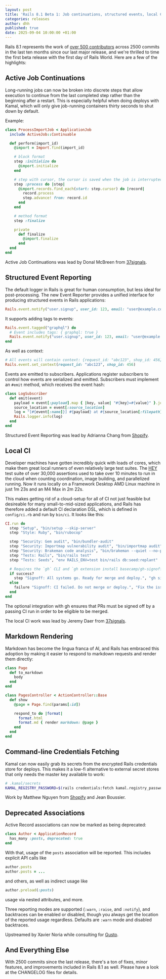 ```yaml
---
layout: post
title: 'Rails 8.1 Beta 1: Job continuations, structured events, local CI'
categories: releases
author: dhh
published: true
date: 2025-09-04 10:00:00 +01:00
---
```


Rails 8.1 represents the work of [over 500 contributors](https://contributors.rubyonrails.org/edge/contributors) across 2500 commits in the last ten months since our last major release, and we're thrilled to time the first beta release with the first day of Rails World. Here are a few of the highlights:

## Active Job Continuations

Long-running jobs can now be broken into discrete steps that allow execution to continue from the last completed step rather than the beginning after a restart. This is especially helpful when doing deploys with Kamal, which will only give job-running containers thirty seconds to shut down by default.

Example:

```ruby
class ProcessImportJob < ApplicationJob
  include ActiveJob::Continuable

  def perform(import_id)
    @import = Import.find(import_id)

    # block format
    step :initialize do
      @import.initialize
    end

    # step with cursor, the cursor is saved when the job is interrupted
    step :process do |step|
      @import.records.find_each(start: step.cursor) do |record|
        record.process
        step.advance! from: record.id
      end
    end

    # method format
    step :finalize

    private
      def finalize
        @import.finalize
      end
  end
end
```

Active Job Continuations was lead by Donal McBreen from [37signals](https://37signals.com).

## Structured Event Reporting

The default logger in Rails is great for human consumption, but less ideal for post-processing. The new Event Reporter provides a unified interface for producing structured events in Rails applications:

```ruby
Rails.event.notify("user.signup", user_id: 123, email: "user@example.com")
```

It supports adding tags to events:

```ruby
Rails.event.tagged("graphql") do
  # Event includes tags: { graphql: true }
  Rails.event.notify("user.signup", user_id: 123, email: "user@example.com")
end
```

As well as context:
```ruby
# All events will contain context: {request_id: "abc123", shop_id: 456}
Rails.event.set_context(request_id: "abc123", shop_id: 456)
```

Events are emitted to subscribers. Applications register subscribers to
control how events are serialized and emitted. Subscribers must implement
an `#emit` method, which receives the event hash:

```ruby
class LogSubscriber
  def emit(event)
    payload = event[:payload].map { |key, value| "#{key}=#{value}" }.join(" ")
    source_location = event[:source_location]
    log = "[#{event[:name]}] #{payload} at #{source_location[:filepath]}:#{source_location[:lineno]}"
    Rails.logger.info(log)
  end
end
```

Structured Event Reporting was lead by Adrianna Chang from [Shopify](https://shopify.com).

## Local CI

Developer machines have gotten incredibly quick with loads of cores, which make them great local runners of even relatively large test suites. The [HEY](https://hey.com/) test suite of over 30,000 assertions used to take over 10 minutes to run in the cloud when counting coordination, image building, and parallelized running. Now it runs locally on a Framework Desktop AMD Linux machine in just 1m 23s and an M4 Max in 2m 22s.

This makes getting rid of a cloud-setup for all of CI not just feasible but desireable for many small-to-mid-sized applications, and Rails has therefore added a default CI declaration DSL, which is defined in `config/ci.rb` and run by `bin/ci`. It looks like this:

```ruby
CI.run do
  step "Setup", "bin/setup --skip-server"
  step "Style: Ruby", "bin/rubocop"

  step "Security: Gem audit", "bin/bundler-audit"
  step "Security: Importmap vulnerability audit", "bin/importmap audit"
  step "Security: Brakeman code analysis", "bin/brakeman --quiet --no-pager --exit-on-warn --exit-on-error"
  step "Tests: Rails", "bin/rails test"
  step "Tests: Seeds", "env RAILS_ENV=test bin/rails db:seed:replant"

  # Requires the `gh` CLI and `gh extension install basecamp/gh-signoff`.
  if success?
    step "Signoff: All systems go. Ready for merge and deploy.", "gh signoff"
  else
    failure "Signoff: CI failed. Do not merge or deploy.", "Fix the issues and try again."
  end
end
```

The optional integration with gh ensures that PRs must be signed off by a passing CI run in order to be eligible to be merged.

The local CI work was lead by Jeremy Daer from [37signals](https://37signals.com).

## Markdown Rendering

Markdown has become the lingua franca of AI, and Rails has embraced this adoption by making it easier to respond to markdown requests and render them directly:

```ruby
class Page
  def to_markdown
    body
  end
end

class PagesController < ActionController::Base
  def show
    @page = Page.find(params[:id])

    respond_to do |format|
      format.html
      format.md { render markdown: @page }
    end
  end
end
```


## Command-line Credentials Fetching

Kamal can now easily grab its secrets from the encrypted Rails credentials store for deploys. This makes it a low-fi alternative to external secret stores that only needs the master key available to work:

```bash
# .kamal/secrets
KAMAL_REGISTRY_PASSWORD=$(rails credentials:fetch kamal.registry_password)
```

Work by Matthew Nguyen from [Shopify](https://shopify.com) and Jean Boussier.

## Deprecated Associations

Active Record associations can now be marked as being deprecated:

```ruby
class Author < ApplicationRecord
  has_many :posts, deprecated: true
end
```

With that, usage of the `posts` association will be reported. This includes explicit API calls like

```ruby
author.posts
author.posts = ...
```

and others, as well as indirect usage like

```ruby
author.preload(:posts)
```

usage via nested attributes, and more.

Three reporting modes are supported (`:warn`, `:raise`, and `:notify`), and
backtraces can be enabled or disabled, though you always get the location of the
reported usage regardless. Defaults are `:warn` mode and disabled backtraces.

Upstreamed by Xavier Noria while consulting for [Gusto](https://gusto.com/).


## And Everything Else

With 2500 commits since the last release, there's a ton of fixes, minor features, and improvements included in Rails 8.1 as well. Please have a look at the CHANGELOG files for details.
